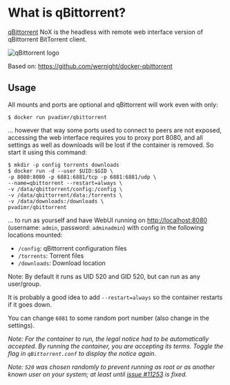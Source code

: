 What is qBittorrent?
====================

[qBittorrent](http://www.qbittorrent.org/) NoX is the headless with remote web interface version of qBittorrent BitTorrent client.

![qBittorrent logo](https://github.com/pvadimr/docker-qbittorrent/blob/master/docs/qbittorrent-logo.png?raw=true)

Based on: https://github.com/wernight/docker-qbittorrent

Usage
-----

All mounts and ports are optional and qBittorrent will work even with only:

    $ docker run pvadimr/qbittorrent

... however that way some ports used to connect to peers are not exposed, accessing the
web interface requires you to proxy port 8080, and all settings as well as downloads will
be lost if the container is removed. So start it using this command:

    $ mkdir -p config torrents downloads
	$ docker run -d --user $UID:$GID \
	-p 8080:8080 -p 6881:6881/tcp -p 6881:6881/udp \
	--name=qbittorrent --restart=always \
	-v /data/qbittorrent/config:/config \
	-v /data/qbittorrent/data:/torrents \
	-v /data/downloads:/downloads \
	pvadimr/qbittorrent

... to run as yourself and have WebUI running on [http://localhost:8080](http://localhost:8080)
(username: `admin`, password: `adminadmin`) with config in the following locations mounted:

  * `/config`: qBittorrent configuration files
  * `/torrents`: Torrent files
  * `/downloads`: Download location

Note: By default it runs as UID 520 and GID 520, but can run as any user/group.

It is probably a good idea to add `--restart=always` so the container restarts if it goes down.

You can change `6081` to some random  port number (also change in the settings).

_Note: For the container to run, the legal notice had to be automatically accepted. By running the container, you are accepting its terms. Toggle the flag in `qBittorrent.conf` to display the notice again._

_Note: `520` was chosen randomly to prevent running as root or as another known user on your system; at least until [issue #11253](https://github.com/docker/docker/pull/11253) is fixed._